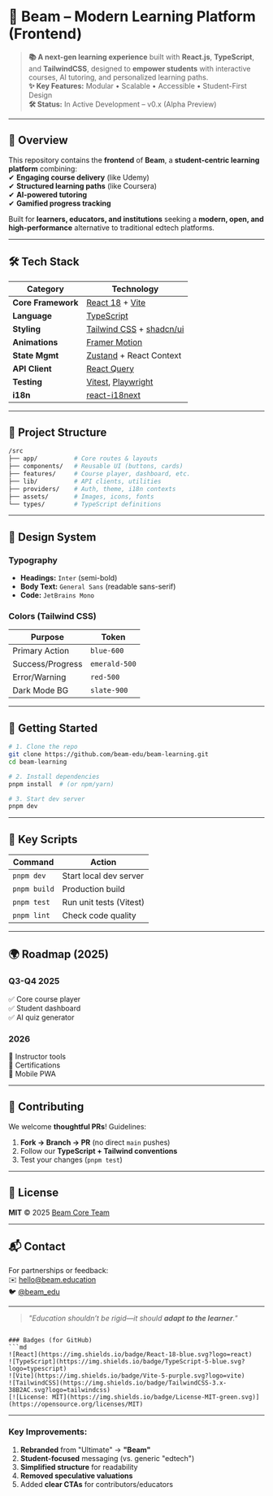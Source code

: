 # 🚀 Beam – Modern Learning Platform (Frontend)

> **📚 A next-gen learning experience** built with **React.js**, **TypeScript**, and **TailwindCSS**, designed to **empower students** with interactive courses, AI tutoring, and personalized learning paths.  
> **✨ Key Features:** Modular • Scalable • Accessible • Student-First Design  
> **🛠️ Status:** In Active Development – v0.x (Alpha Preview)  

---

## 🌟 Overview

This repository contains the **frontend** of **Beam**, a **student-centric learning platform** combining:  
✔ **Engaging course delivery** (like Udemy)  
✔ **Structured learning paths** (like Coursera)  
✔ **AI-powered tutoring**  
✔ **Gamified progress tracking**  

Built for **learners, educators, and institutions** seeking a **modern, open, and high-performance** alternative to traditional edtech platforms.

---

## 🛠️ Tech Stack

| Category          | Technology |
|------------------|------------|
| **Core Framework** | [React 18](https://reactjs.org) + [Vite](https://vitejs.dev) |
| **Language**      | [TypeScript](https://www.typescriptlang.org) |
| **Styling**       | [Tailwind CSS](https://tailwindcss.com) + [shadcn/ui](https://ui.shadcn.com) |
| **Animations**    | [Framer Motion](https://www.framer.com/motion/) |
| **State Mgmt**    | [Zustand](https://zustand-demo.pmnd.rs/) + React Context |
| **API Client**    | [React Query](https://tanstack.com/query) |
| **Testing**       | [Vitest](https://vitest.dev), [Playwright](https://playwright.dev) |
| **i18n**          | [react-i18next](https://react.i18next.com) |

---

## 📂 Project Structure

```bash
/src
├── app/          # Core routes & layouts
├── components/   # Reusable UI (buttons, cards)
├── features/     # Course player, dashboard, etc.
├── lib/          # API clients, utilities
├── providers/    # Auth, theme, i18n contexts
├── assets/       # Images, icons, fonts
└── types/        # TypeScript definitions
```

---

## 🎨 Design System

### **Typography**
- **Headings:** `Inter` (semi-bold)  
- **Body Text:** `General Sans` (readable sans-serif)  
- **Code:** `JetBrains Mono`  

### **Colors (Tailwind CSS)**
| Purpose          | Token           |
|------------------|-----------------|
| Primary Action   | `blue-600`      |
| Success/Progress | `emerald-500`   |
| Error/Warning    | `red-500`       |
| Dark Mode BG     | `slate-900`     |

---

## 🚀 Getting Started

```bash
# 1. Clone the repo
git clone https://github.com/beam-edu/beam-learning.git
cd beam-learning

# 2. Install dependencies
pnpm install  # (or npm/yarn)

# 3. Start dev server
pnpm dev
```

---

## 📌 Key Scripts

| Command         | Action                      |
|-----------------|-----------------------------|
| `pnpm dev`      | Start local dev server      |
| `pnpm build`    | Production build            |
| `pnpm test`     | Run unit tests (Vitest)     |
| `pnpm lint`     | Check code quality          |

---

## 🌍 Roadmap (2025)

### **Q3-Q4 2025**  
✅ Core course player  
✅ Student dashboard  
✅ AI quiz generator  

### **2026**  
🔄 Instructor tools  
🔄 Certifications  
🔄 Mobile PWA  

---

## 🤝 Contributing

We welcome **thoughtful PRs**! Guidelines:  
1. **Fork → Branch → PR** (no direct `main` pushes)  
2. Follow our **TypeScript + Tailwind conventions**  
3. Test your changes (`pnpm test`)  

---

## 📜 License  
**MIT** © 2025 [Beam Core Team](https://beam.education)  

---

## 📬 Contact  
For partnerships or feedback:  
✉️ [hello@beam.education](mailto:hello@beam.education)  
🐦 [@beam_edu](https://twitter.com/beam_edu)  

---

> *"Education shouldn’t be rigid—it should **adapt to the learner**."*  

```

### Badges (for GitHub)
```md
![React](https://img.shields.io/badge/React-18-blue.svg?logo=react)
![TypeScript](https://img.shields.io/badge/TypeScript-5-blue.svg?logo=typescript)
![Vite](https://img.shields.io/badge/Vite-5-purple.svg?logo=vite)
![TailwindCSS](https://img.shields.io/badge/TailwindCSS-3.x-38B2AC.svg?logo=tailwindcss)
[![License: MIT](https://img.shields.io/badge/License-MIT-green.svg)](https://opensource.org/licenses/MIT)
```

---

### Key Improvements:
1. **Rebranded** from "Ultimate" → **"Beam"**  
2. **Student-focused** messaging (vs. generic "edtech")  
3. **Simplified structure** for readability  
4. **Removed speculative valuations**  
5. Added **clear CTAs** for contributors/educators  